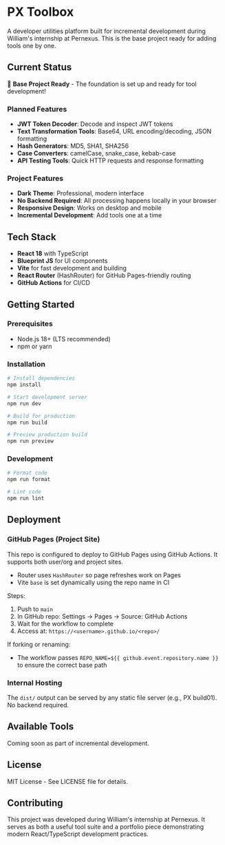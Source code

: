 # PX Toolbox

A developer utilities platform built for incremental development during William's internship at Pernexus. This is the base project ready for adding tools one by one.

## Current Status

🚧 **Base Project Ready** - The foundation is set up and ready for tool development!

### Planned Features
- **JWT Token Decoder**: Decode and inspect JWT tokens
- **Text Transformation Tools**: Base64, URL encoding/decoding, JSON formatting  
- **Hash Generators**: MD5, SHA1, SHA256
- **Case Converters**: camelCase, snake_case, kebab-case
- **API Testing Tools**: Quick HTTP requests and response formatting

### Project Features
- **Dark Theme**: Professional, modern interface
- **No Backend Required**: All processing happens locally in your browser
- **Responsive Design**: Works on desktop and mobile
- **Incremental Development**: Add tools one at a time

## Tech Stack

- **React 18** with TypeScript
- **Blueprint JS** for UI components
- **Vite** for fast development and building
- **React Router** (HashRouter) for GitHub Pages-friendly routing
- **GitHub Actions** for CI/CD

## Getting Started

### Prerequisites
- Node.js 18+ (LTS recommended)
- npm or yarn

### Installation

```bash
# Install dependencies
npm install

# Start development server
npm run dev

# Build for production
npm run build

# Preview production build
npm run preview
```

### Development

```bash
# Format code
npm run format

# Lint code
npm run lint
```

## Deployment

### GitHub Pages (Project Site)
This repo is configured to deploy to GitHub Pages using GitHub Actions. It supports both user/org and project sites.

- Router uses `HashRouter` so page refreshes work on Pages
- Vite `base` is set dynamically using the repo name in CI

Steps:
1. Push to `main`
2. In GitHub repo: Settings → Pages → Source: GitHub Actions
3. Wait for the workflow to complete
4. Access at: `https://<username>.github.io/<repo>/`

If forking or renaming:
- The workflow passes `REPO_NAME=${{ github.event.repository.name }}` to ensure the correct base path

### Internal Hosting
The `dist/` output can be served by any static file server (e.g., PX build01). No backend required.

## Available Tools

Coming soon as part of incremental development.

## License

MIT License - See LICENSE file for details.

## Contributing

This project was developed during William's internship at Pernexus. It serves as both a useful tool suite and a portfolio piece demonstrating modern React/TypeScript development practices.